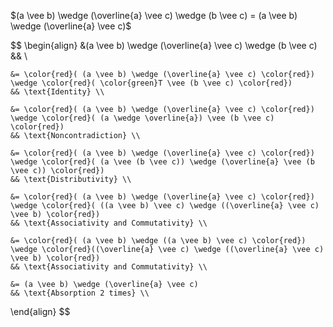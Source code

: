 $(a \vee b) \wedge (\overline{a} \vee c) \wedge (b \vee c) = (a \vee b) \wedge (\overline{a} \vee c)$

$$
\begin{align}
    &(a \vee b) \wedge (\overline{a} \vee c) \wedge (b \vee c) 
    && \\

    &= \color{red}( (a \vee b) \wedge (\overline{a} \vee c) \color{red}) \wedge \color{red}( \color{green}T \vee (b \vee c) \color{red})
    && \text{Identity} \\

    &= \color{red}( (a \vee b) \wedge (\overline{a} \vee c) \color{red}) \wedge \color{red}( (a \wedge \overline{a}) \vee (b \vee c) \color{red})
    && \text{Noncontradiction} \\

    &= \color{red}( (a \vee b) \wedge (\overline{a} \vee c) \color{red}) \wedge \color{red}( (a \vee (b \vee c)) \wedge (\overline{a} \vee (b \vee c)) \color{red})
    && \text{Distributivity} \\

    &= \color{red}( (a \vee b) \wedge (\overline{a} \vee c) \color{red}) \wedge \color{red}( ((a \vee b) \vee c) \wedge ((\overline{a} \vee c) \vee b) \color{red})
    && \text{Associativity and Commutativity} \\

    &= \color{red}( (a \vee b) \wedge ((a \vee b) \vee c) \color{red}) \wedge \color{red}((\overline{a} \vee c) \wedge ((\overline{a} \vee c) \vee b) \color{red})
    && \text{Associativity and Commutativity} \\

    &= (a \vee b) \wedge (\overline{a} \vee c)
    && \text{Absorption 2 times} \\
\end{align}
$$